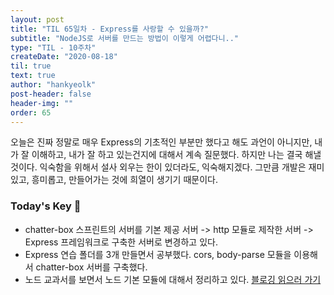 ```yaml
---
layout: post
title: "TIL 65일차 - Express를 사랑할 수 있을까?"
subtitle: "NodeJS로 서버를 만드는 방법이 이렇게 어렵다니.."
type: "TIL - 10주차"
createDate: "2020-08-18"
til: true
text: true
author: "hankyeolk"
post-header: false
header-img: ""
order: 65
---
```


오늘은 진짜 정말로 매우 Express의 기초적인 부분만 했다고 해도 과언이 아니지만, 내가 잘 이해하고, 내가 잘 하고 있는건지에 대해서 계속 질문했다. 하지만 나는 결국 해낼것이다. 익숙함을 위해서 설사 외우는 한이 있더라도, 익숙해지겠다. 그만큼 개발은 재미있고, 흥미롭고, 만들어가는 것에 희열이 생기기 때문이다.
<br>

### Today's Key 🔑

- chatter-box 스프린트의 서버를 기본 제공 서버 -> http 모듈로 제작한 서버 -> Express 프레임워크로 구축한 서버로 변경하고 있다.
- Express 연습 폴더를 3개 만들면서 공부했다. cors, body-parse 모듈을 이용해서 chatter-box 서버를 구축했다.
- 노드 교과서를 보면서 노드 기본 모듈에 대해서 정리하고 있다. [블로깅 읽으러 가기](https://www.notion.so/ddovblek/NodeJS-a1d469e3daff47818d6329039c967a5a#0839fec37c404afc8d965da337e587b2)
